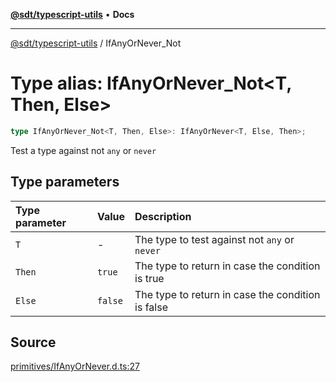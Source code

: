 [**@sdt/typescript-utils**](../README.md) • **Docs**

***

[@sdt/typescript-utils](../globals.md) / IfAnyOrNever\_Not

# Type alias: IfAnyOrNever\_Not\<T, Then, Else\>

```ts
type IfAnyOrNever_Not<T, Then, Else>: IfAnyOrNever<T, Else, Then>;
```

Test a type against not `any` or `never`

## Type parameters

| Type parameter | Value | Description |
| :------ | :------ | :------ |
| `T` | - | The type to test against not `any` or `never` |
| `Then` | `true` | The type to return in case the condition is true |
| `Else` | `false` | The type to return in case the condition is false |

## Source

[primitives/IfAnyOrNever.d.ts:27](https://github.com/sylvaindethier/typescript-utils/blob/83679697f5d7fa0b2956157cf34be5813a5e5434/types/primitives/IfAnyOrNever.d.ts#L27)
